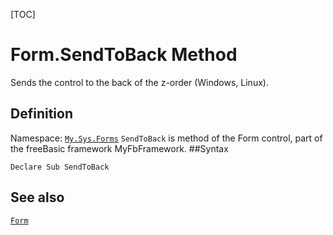 [TOC]
# Form.SendToBack Method
Sends the control to the back of the z-order (Windows, Linux).
## Definition
Namespace: [`My.Sys.Forms`](My.Sys.Forms.md)
`SendToBack` is method of the Form control, part of the freeBasic framework MyFbFramework.
##Syntax
```freeBasic
Declare Sub SendToBack
```

## See also
[`Form`](Form.md)
